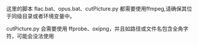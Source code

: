 这里的脚本 flac.bat、opus.bat、cutPicture.py 都需要使用ffmpeg,请确保其位于同级目录或者环境变量中。

cutPicture.py 会需要使用 ffprobe、oxipng，并且如路径或文件名包含全角字符，可能会没法使用